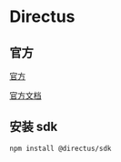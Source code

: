 # Directus

## 官方

[官方](https://directus.io/)

[官方文档](https://docs.directus.io/getting-started/introduction.html)

## 安装 sdk

``` bash
npm install @directus/sdk
```



